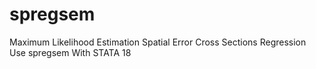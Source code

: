 # spregsem
Maximum Likelihood Estimation Spatial Error Cross Sections Regression Use spregsem With STATA 18
